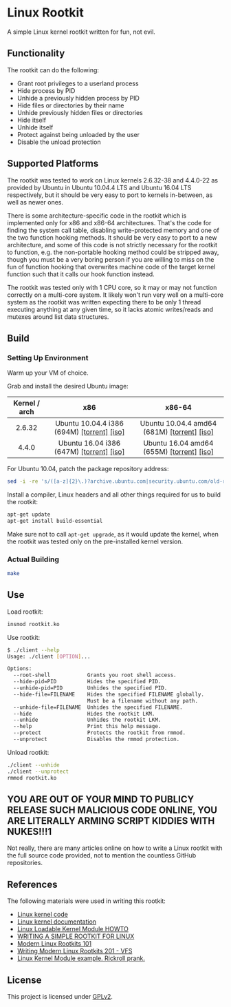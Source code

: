 # Linux Rootkit

A simple Linux kernel rootkit written for fun, not evil.

## Functionality

The rootkit can do the following:

- Grant root privileges to a userland process
- Hide process by PID
- Unhide a previously hidden process by PID
- Hide files or directories by their name
- Unhide previously hidden files or directories
- Hide itself
- Unhide itself
- Protect against being unloaded by the user
- Disable the unload protection

## Supported Platforms

The rootkit was tested to work on Linux kernels 2.6.32-38 and 4.4.0-22 as provided by Ubuntu in Ubuntu 10.04.4 LTS and Ubuntu 16.04 LTS respectively, but it should be very easy to port to kernels in-between, as well as newer ones.

There is some architecture-specific code in the rootkit which is implemented only for x86 and x86-64 architectures.
That's the code for finding the system call table, disabling write-protected memory and one of the two function hooking methods.
It should be very easy to port to a new architecture, and some of this code is not strictly necessary for the rootkit to function, e.g. the non-portable hooking method could be stripped away, though you must be a very boring person if you are willing to miss on the fun of function hooking that overwrites machine code of the target kernel function such that it calls our hook function instead.

The rootkit was tested only with 1 CPU core, so it may or may not function correctly on a multi-core system.
It likely won't run very well on a multi-core system as the rootkit was written expecting there to be only 1 thread executing anything at any given time, so it lacks atomic writes/reads and mutexes around list data structures.

## Build

### Setting Up Environment

Warm up your VM of choice.

Grab and install the desired Ubuntu image:

| Kernel / arch |         x86         |        x86-64        |
|:-------------:|:-------------------:|:--------------------:|
|     2.6.32    | Ubuntu 10.04.4 i386 (694M) [[torrent]](http://old-releases.ubuntu.com/releases/10.04.0/ubuntu-10.04.4-server-i386.iso.torrent) [[iso]](http://old-releases.ubuntu.com/releases/10.04.0/ubuntu-10.04.4-server-i386.iso) | Ubuntu 10.04.4 amd64 (681M) [[torrent]](http://old-releases.ubuntu.com/releases/10.04.0/ubuntu-10.04.4-server-amd64.iso.torrent) [[iso]](http://old-releases.ubuntu.com/releases/10.04.0/ubuntu-10.04.4-server-amd64.iso) |
|     4.4.0     | Ubuntu 16.04 i386 (647M) [[torrent]](http://old-releases.ubuntu.com/releases/16.04.0/ubuntu-16.04-server-i386.iso.torrent) [[iso]](http://old-releases.ubuntu.com/releases/16.04.0/ubuntu-16.04-server-i386.iso) |  Ubuntu 16.04 amd64 (655M) [[torrent]](http://old-releases.ubuntu.com/releases/16.04.0/ubuntu-16.04-server-amd64.iso.torrent) [[iso]](http://old-releases.ubuntu.com/releases/16.04.0/ubuntu-16.04-server-amd64.iso) |

For Ubuntu 10.04, patch the package repository address:

```sh
sed -i -re 's/([a-z]{2}\.)?archive.ubuntu.com|security.ubuntu.com/old-releases.ubuntu.com/g' /etc/apt/sources.list
```

Install a compiler, Linux headers and all other things required for us to build the rootkit:

```sh
apt-get update
apt-get install build-essential
```

Make sure not to call `apt-get upgrade`, as it would update the kernel, when the rootkit was tested only on the pre-installed kernel version.

### Actual Building

```sh
make
```

## Use

Load rootkit:

```sh
insmod rootkit.ko
```

Use rootkit:

```sh
$ ./client --help
Usage: ./client [OPTION]...

Options:
  --root-shell            Grants you root shell access.
  --hide-pid=PID          Hides the specified PID.
  --unhide-pid=PID        Unhides the specified PID.
  --hide-file=FILENAME    Hides the specified FILENAME globally.
                          Must be a filename without any path.
  --unhide-file=FILENAME  Unhides the specified FILENAME.
  --hide                  Hides the rootkit LKM.
  --unhide                Unhides the rootkit LKM.
  --help                  Print this help message.
  --protect               Protects the rootkit from rmmod.
  --unprotect             Disables the rmmod protection.
```

Unload rootkit:

```sh
./client --unhide
./client --unprotect
rmmod rootkit.ko
```

## YOU ARE OUT OF YOUR MIND TO PUBLICY RELEASE SUCH MALICIOUS CODE ONLINE, YOU ARE LITERALLY ARMING SCRIPT KIDDIES WITH NUKES!!!1
Not really, there are many articles online on how to write a Linux rootkit with the full source code provided, not to mention the countless GitHub repositories.

## References
The following materials were used in writing this rootkit:

- [Linux kernel code](http://lxr.free-electrons.com)
- [Linux kernel documentation](https://www.kernel.org/doc/)
- [Linux Loadable Kernel Module HOWTO](http://www.tldp.org/HOWTO/html_single/Module-HOWTO/)
- [WRITING A SIMPLE ROOTKIT FOR LINUX](https://web.archive.org/web/20180609141026/https://w3.cs.jmu.edu/kirkpams/550-f12/papers/linux_rootkit.pdf)
- [Modern Linux Rootkits 101](http://turbochaos.blogspot.com/2013/09/linux-rootkits-101-1-of-3.html)
- [Writing Modern Linux Rootkits 201 - VFS](http://turbochaos.blogspot.com/2013/10/writing-linux-rootkits-201-23.html)
- [Linux Kernel Module example. Rickroll prank.](https://web.archive.org/web/20170218150045/http://maitesin.github.io/Module_prank/)

## License
This project is licensed under [GPLv2](LICENSE).
